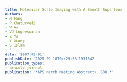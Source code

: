 ```yaml
---
title: Molecular Scale Imaging with A Smooth Superlens
authors:
- N Fang
- P Chaturvedi
- W Wu
- VJ Logeeswaran
- Z Yu
- Y Xiong
- S Islam
- ' ...'
date: '2007-01-01'
publishDate: '2025-09-18T04:29:53.193134Z'
publication_types:
- article-journal
publication: '*APS March Meeting Abstracts, S38.*'
---
```


